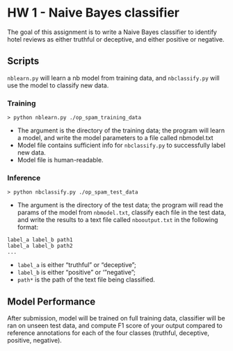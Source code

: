 # HW 1 - Naive Bayes classifier

The goal of this assignment is to write a Naive Bayes classifier to identify
hotel reviews as either truthful or deceptive, and either positive or negative.

<!---Write a naive bayes classifier to identify hotel reviews as either truthful or deceptive, and either positive or negative. Use the word tokens as features for classification. Graded based on performance of classifier, i.e. how well it performs on unseen test data compared to performance of reference classifier.--->

## Scripts
`nblearn.py` will learn a nb model from training data,
and `nbclassify.py` will use the model to classify new data.

### Training
```
> python nblearn.py ./op_spam_training_data
```
* The argument is the directory of the training data; the program will learn a model, and write the model parameters to a file called nbmodel.txt
* Model file contains sufficient info for `nbclassify.py` to successfully label new data.
* Model file is human-readable.

### Inference
```
> python nbclassify.py ./op_spam_test_data
```
* The argument is the directory of the test data; the program will read the params of the model from `nbmodel.txt`, classify each file in the test data, and write the results to a text file called `nbooutput.txt` in the following format:
```
label_a label_b path1
label_a label_b path2
...

```
* `label_a`  is either “truthful” or “deceptive”;
* `label_b` is either “positive” or ‘”negative”;
* `path*` is the path of the text file being classified.


## Model Performance
After submission, model will be trained on full training data, classifier will be ran on unseen test data, and compute F1 score of your output compared to reference annotations for each of the four classes (truthful, deceptive, positive, negative).


<!---# brainstorming
Text normalization
* Input text String,
* Convert all letters of the string to one case(either lower or upper case),
* If numbers are essential to convert to words else remove all numbers,
* Remove punctuations, other formalities of grammar,
* Remove white spaces,
* Remove stop words,
* And any other computations
--->
